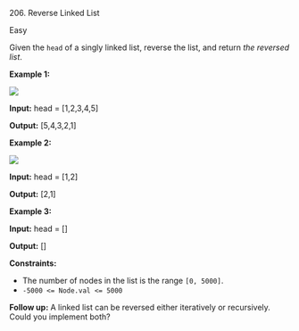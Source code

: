 ﻿206\. Reverse Linked List

Easy

Given the `head` of a singly linked list, reverse the list, and return _the reversed list_.

**Example 1:**

![](https://assets.leetcode.com/uploads/2021/02/19/rev1ex1.jpg)

**Input:** head = \[1,2,3,4,5\]

**Output:** \[5,4,3,2,1\] 

**Example 2:**

![](https://assets.leetcode.com/uploads/2021/02/19/rev1ex2.jpg)

**Input:** head = \[1,2\]

**Output:** \[2,1\] 

**Example 3:**

**Input:** head = \[\]

**Output:** \[\] 

**Constraints:**

*   The number of nodes in the list is the range `[0, 5000]`.
*   `-5000 <= Node.val <= 5000`

**Follow up:** A linked list can be reversed either iteratively or recursively. Could you implement both?
